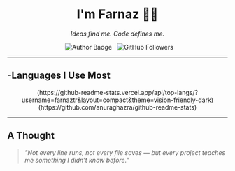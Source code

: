 <h1 align="center">I'm Farnaz 👩‍💻</h1>
<p align="center"><i>Ideas find me. Code defines me.</i></p>

<p align="center">
  <img src="https://img.shields.io/badge/Author-farnaztr-800000" alt="Author Badge" />
  <img src="https://img.shields.io/github/followers/farnaztr?style=social&label=Followers" alt="GitHub Followers" />
</p>


---

## -Languages I Use Most

<p align="center">
(https://github-readme-stats.vercel.app/api/top-langs/?username=farnaztr&layout=compact&theme=vision-friendly-dark)(https://github.com/anuraghazra/github-readme-stats)
</p>

---

## A Thought

> _"Not every line runs, not every file saves — but every project teaches me something I didn’t know before."_
